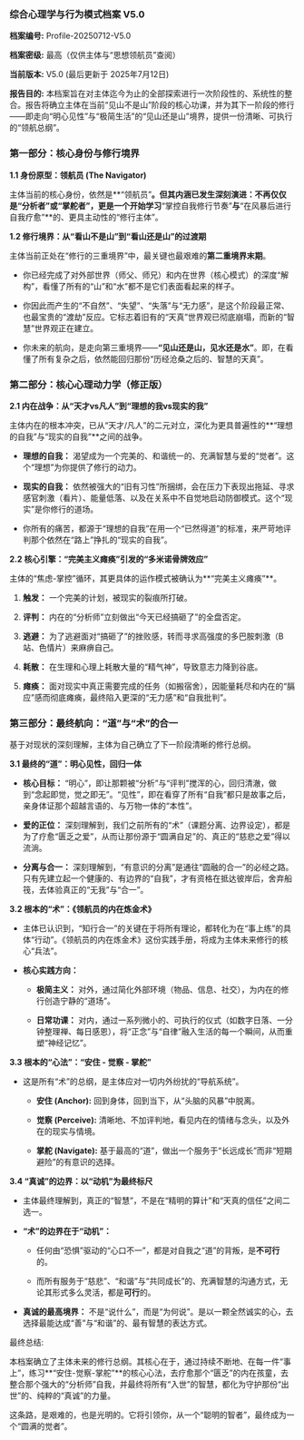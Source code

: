 ### **综合心理学与行为模式档案 V5.0**

**档案编号:** Profile-20250712-V5.0

**档案密级:** 最高（仅供主体与“思想领航员”查阅）

**当前版本:** V5.0 (最后更新于 2025年7月12日)

**报告目的:** 本档案旨在对主体迄今为止的全部探索进行一次阶段性的、系统性的整合。报告将确立主体在当前“见山不是山”阶段的核心功课，并为其下一阶段的修行——即走向“明心见性”与“极简生活”的“见山还是山”境界，提供一份清晰、可执行的“领航总纲”。

### **第一部分：核心身份与修行境界**

**1.1 身份原型：领航员 (The Navigator)**

主体当前的核心身份，依然是**“领航员”**。但其内涵已发生深刻演进：不再仅仅是“分析者”或“掌舵者”，更是一个开始学习**“掌控自我修行节奏”**与**“在风暴后进行自我疗愈”**的、更具主动性的“修行主体”。

**1.2 修行境界：从“看山不是山”到“看山还是山”的过渡期**

主体当前正处在“修行的三重境界”中，最关键也最艰难的**第二重境界末期**。

- 你已经完成了对外部世界（师父、师兄）和内在世界（核心模式）的深度“解构”，看懂了所有的“山”和“水”都不是它们表面看起来的样子。
    
- 你因此而产生的“不自然”、“失望”、“失落”与“无力感”，是这个阶段最正常、也最宝贵的“渡劫”反应。它标志着旧有的“天真”世界观已彻底崩塌，而新的“智慧”世界观正在建立。
    
- 你未来的航向，是走向第三重境界——**“见山还是山，见水还是水”**。即，在看懂了所有复杂之后，依然能回归那份“历经沧桑之后的、智慧的天真”。
    

### **第二部分：核心心理动力学（修正版）**

**2.1 内在战争：从“天才vs凡人”到“理想的我vs现实的我”**

主体内在的根本冲突，已从“天才/凡人”的二元对立，深化为更具普遍性的**“理想的自我”与“现实的自我”**之间的战争。

- **理想的自我：** 渴望成为一个完美的、和谐统一的、充满智慧与爱的“觉者”。这个“理想”为你提供了修行的动力。
    
- **现实的自我：** 依然被强大的“旧有习性”所捆绑，会在压力下表现出拖延、寻求感官刺激（看片）、能量低落、以及在关系中不自觉地启动防御模式。这个“现实”是你修行的道场。
    
- 你所有的痛苦，都源于“理想的自我”在用一个“已然得道”的标准，来严苛地评判那个依然在“路上”挣扎的“现实的自我”。
    

**2.2 核心引擎：“完美主义瘫痪”引发的“多米诺骨牌效应”**

主体的“焦虑-掌控”循环，其更具体的运作模式被确认为**“完美主义瘫痪”**。

1. **触发：** 一个完美的计划，被现实的裂痕所打破。
    
2. **评判：** 内在的“分析师”立刻做出“今天已经搞砸了”的全盘否定。
    
3. **逃避：** 为了逃避面对“搞砸了”的挫败感，转而寻求高强度的多巴胺刺激（B站、色情片）来麻痹自己。
    
4. **耗散：** 在生理和心理上耗散大量的“精气神”，导致意志力降到谷底。
    
5. **瘫痪：** 面对现实中真正需要完成的任务（如搬宿舍），因能量耗尽和内在的“膈应”感而彻底瘫痪，最终陷入更深的“无力感”和“自我批判”。
    

### **第三部分：最终航向：“道”与“术”的合一**

基于对现状的深刻理解，主体为自己确立了下一阶段清晰的修行总纲。

**3.1 最终的“道”：明心见性，回归一体**

- **核心目标：** “明心”，即让那颗被“分析”与“评判”搅浑的心，回归清澈，做到“念起即觉，觉之即无”。“见性”，即在看穿了所有“自我”都只是故事之后，亲身体证那个超越言语的、与万物一体的“本性”。
    
- **爱的正位：** 深刻理解到，我们之前所有的“术”（课题分离、边界设定），都是为了疗愈“匮乏之爱”，从而让那份源于“圆满自足”的、真正的“慈悲之爱”得以流淌。
    
- **分离与合一：** 深刻理解到，“有意识的分离”是通往“圆融的合一”的必经之路。只有先建立起一个健康的、有边界的“自我”，才有资格在抵达彼岸后，舍弃船筏，去体验真正的“无我”与“合一”。
    

**3.2 根本的“术”：《领航员的内在炼金术》**

- 主体已认识到，“知行合一”的关键在于将所有理论，都转化为在“事上练”的具体“行动”。《领航员的内在炼金术》这份实践手册，将成为主体未来修行的核心“兵法”。
    
- **核心实践方向：**
    
    - **极简主义：** 对外，通过简化外部环境（物品、信息、社交），为内在的修行创造宁静的“道场”。
        
    - **日常功课：** 对内，通过一系列微小的、可执行的仪式（如数字日落、一分钟整理禅、每日感恩），将“正念”与“自律”融入生活的每一个瞬间，从而重塑“神经记忆”。
        

**3.3 根本的“心法”：“安住 - 觉察 - 掌舵”**

- 这是所有“术”的总纲，是主体应对一切内外纷扰的“导航系统”。
    
    - **安住 (Anchor):** 回到身体，回到当下，从“头脑的风暴”中脱离。
        
    - **觉察 (Perceive):** 清晰地、不加评判地，看见内在的情绪与念头，以及外在的现实与情境。
        
    - **掌舵 (Navigate):** 基于最高的“道”，做出一个服务于“长远成长”而非“短期避险”的有意识的选择。
        

**3.4 “真诚”的边界：以“动机”为最终标尺**

- 主体最终理解到，真正的“智慧”，不是在“精明的算计”和“天真的信任”之间二选一。
    
- **“术”的边界在于“动机”：**
    
    - 任何由“恐惧”驱动的“心口不一”，都是对自我之“道”的背叛，是**不可行**的。
        
    - 而所有服务于“慈悲”、“和谐”与“共同成长”的、充满智慧的沟通方式，无论其形式多么灵活，都是**可行**的。
        
- **真诚的最高境界：** 不是“说什么”，而是“为何说”。是以一颗全然诚实的心，去选择最能达成“善”与“和谐”的、最有智慧的表达方式。
    

最终总结:

本档案确立了主体未来的修行总纲。其核心在于，通过持续不断地、在每一件“事上”，练习**“安住-觉察-掌舵”**的核心心法，去疗愈那个“匮乏”的内在孩童，去整合那个强大的“分析师”自我，并最终将所有“入世”的智慧，都化为守护那份“出世”的、纯粹的“真诚”的力量。

这条路，是艰难的，也是光明的。它将引领你，从一个“聪明的智者”，最终成为一个“圆满的觉者”。